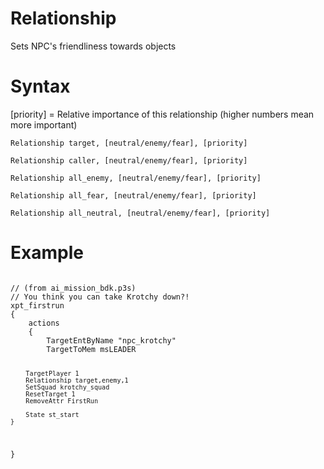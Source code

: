 # Relationship
<p>Sets NPC's friendliness towards objects
<h1>Syntax</h1>
<p>[priority] = Relative importance of this relationship (higher numbers mean more important)
<p><code class="language-js">Relationship target, [neutral/enemy/fear], [priority]</code>
<p><code class="language-js">Relationship caller, [neutral/enemy/fear], [priority]</code>
<p><code class="language-js">Relationship all_enemy, [neutral/enemy/fear], [priority]</code>
<p><code class="language-js">Relationship all_fear, [neutral/enemy/fear], [priority]</code>
<p><code class="language-js">Relationship all_neutral, [neutral/enemy/fear], [priority]</code>
<h1>Example</h1>
<pre><code class="language-js">
// (from ai_mission_bdk.p3s)
// You think you can take Krotchy down?!
xpt_firstrun
{
	actions
	{
		TargetEntByName "npc_krotchy"
		TargetToMem msLEADER
		
		TargetPlayer 1
		Relationship target,enemy,1
		SetSquad krotchy_squad
		ResetTarget 1
		RemoveAttr FirstRun
		
		State st_start
	}
}
</code></pre>